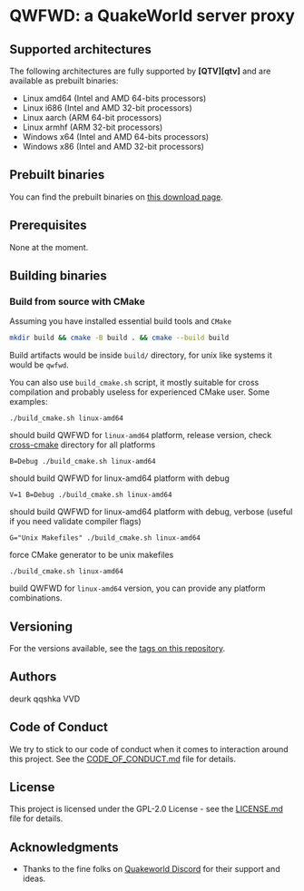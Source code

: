 # QWFWD: a QuakeWorld server proxy


## Supported architectures

The following architectures are fully supported by **[QTV][qtv]** and are available as prebuilt binaries:
* Linux amd64 (Intel and AMD 64-bits processors)
* Linux i686 (Intel and AMD 32-bit processors)
* Linux aarch (ARM 64-bit processors)
* Linux armhf (ARM 32-bit processors)
* Windows x64 (Intel and AMD 64-bits processors)
* Windows x86 (Intel and AMD 32-bit processors)

## Prebuilt binaries
You can find the prebuilt binaries on [this download page][qwfwd-builds].

## Prerequisites

None at the moment.

## Building binaries

### Build from source with CMake

Assuming you have installed essential build tools and ``CMake``
```bash
mkdir build && cmake -B build . && cmake --build build
```
Build artifacts would be inside ``build/`` directory, for unix like systems it would be ``qwfwd``.

You can also use ``build_cmake.sh`` script, it mostly suitable for cross compilation
and probably useless for experienced CMake user.
Some examples:
```
./build_cmake.sh linux-amd64
```
should build QWFWD for ``linux-amd64`` platform, release version, check [cross-cmake](tools/cross-cmake) directory for all platforms

```
B=Debug ./build_cmake.sh linux-amd64
```
should build QWFWD for linux-amd64 platform with debug

```
V=1 B=Debug ./build_cmake.sh linux-amd64
```
should build QWFWD for linux-amd64 platform with debug, verbose (useful if you need validate compiler flags)

```
G="Unix Makefiles" ./build_cmake.sh linux-amd64
```

force CMake generator to be unix makefiles

```
./build_cmake.sh linux-amd64
```

build QWFWD for ``linux-amd64`` version, you can provide
any platform combinations.

## Versioning

For the versions available, see the [tags on this repository][qwfwd-tags].

## Authors

  deurk
  qqshka
  VVD

## Code of Conduct

We try to stick to our code of conduct when it comes to interaction around this project. See the [CODE_OF_CONDUCT.md](CODE_OF_CONDUCT.md) file for details.

## License

This project is licensed under the GPL-2.0 License - see the [LICENSE.md](LICENSE.md) file for details.

## Acknowledgments

* Thanks to the fine folks on [Quakeworld Discord][discord-qw] for their support and ideas.

[qwfwd]: https://github.com/QW-Group/qwfwd
[qwfwd-tags]: https://github.com/QW-Group/qwfwd/tags
[qwfwd-builds]: https://builds.quakeworld.nu/qwfwd
[discord-qw]: http://discord.quake.world/
